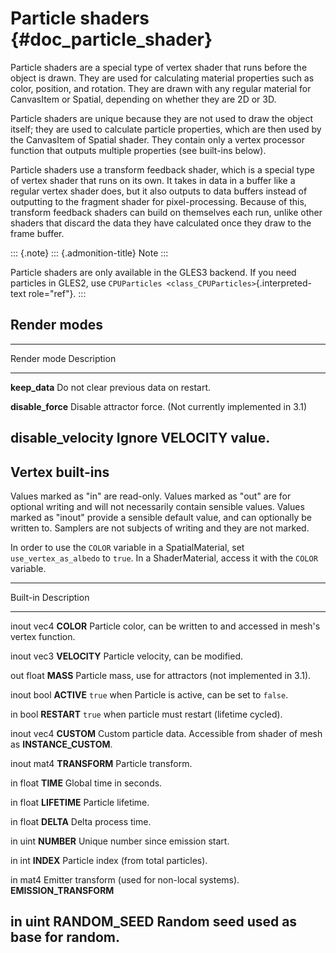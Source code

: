 Particle shaders {#doc_particle_shader}
================

Particle shaders are a special type of vertex shader that runs before
the object is drawn. They are used for calculating material properties
such as color, position, and rotation. They are drawn with any regular
material for CanvasItem or Spatial, depending on whether they are 2D or
3D.

Particle shaders are unique because they are not used to draw the object
itself; they are used to calculate particle properties, which are then
used by the CanvasItem of Spatial shader. They contain only a vertex
processor function that outputs multiple properties (see built-ins
below).

Particle shaders use a transform feedback shader, which is a special
type of vertex shader that runs on its own. It takes in data in a buffer
like a regular vertex shader does, but it also outputs to data buffers
instead of outputting to the fragment shader for pixel-processing.
Because of this, transform feedback shaders can build on themselves each
run, unlike other shaders that discard the data they have calculated
once they draw to the frame buffer.

::: {.note}
::: {.admonition-title}
Note
:::

Particle shaders are only available in the GLES3 backend. If you need
particles in GLES2, use
`CPUParticles <class_CPUParticles>`{.interpreted-text role="ref"}.
:::

Render modes
------------

  ------------------------------------------------------------------------
  Render mode             Description
  ----------------------- ------------------------------------------------
  **keep\_data**          Do not clear previous data on restart.

  **disable\_force**      Disable attractor force. (Not currently
                          implemented in 3.1)

  **disable\_velocity**   Ignore **VELOCITY** value.
  ------------------------------------------------------------------------

Vertex built-ins
----------------

Values marked as \"in\" are read-only. Values marked as \"out\" are for
optional writing and will not necessarily contain sensible values.
Values marked as \"inout\" provide a sensible default value, and can
optionally be written to. Samplers are not subjects of writing and they
are not marked.

In order to use the `COLOR` variable in a SpatialMaterial, set
`use_vertex_as_albedo` to `true`. In a ShaderMaterial, access it with
the `COLOR` variable.

  ----------------------------------------------------------------------------
  Built-in                  Description
  ------------------------- --------------------------------------------------
  inout vec4 **COLOR**      Particle color, can be written to and accessed in
                            mesh\'s vertex function.

  inout vec3 **VELOCITY**   Particle velocity, can be modified.

  out float **MASS**        Particle mass, use for attractors (not implemented
                            in 3.1).

  inout bool **ACTIVE**     `true` when Particle is active, can be set to
                            `false`.

  in bool **RESTART**       `true` when particle must restart (lifetime
                            cycled).

  inout vec4 **CUSTOM**     Custom particle data. Accessible from shader of
                            mesh as **INSTANCE\_CUSTOM**.

  inout mat4 **TRANSFORM**  Particle transform.

  in float **TIME**         Global time in seconds.

  in float **LIFETIME**     Particle lifetime.

  in float **DELTA**        Delta process time.

  in uint **NUMBER**        Unique number since emission start.

  in int **INDEX**          Particle index (from total particles).

  in mat4                   Emitter transform (used for non-local systems).
  **EMISSION\_TRANSFORM**   

  in uint **RANDOM\_SEED**  Random seed used as base for random.
  ----------------------------------------------------------------------------
